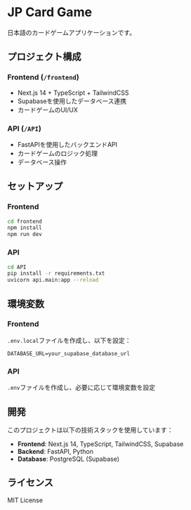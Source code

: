 # JP Card Game

日本語のカードゲームアプリケーションです。

## プロジェクト構成

### Frontend (`/frontend`)
- Next.js 14 + TypeScript + TailwindCSS
- Supabaseを使用したデータベース連携
- カードゲームのUI/UX

### API (`/API`)
- FastAPIを使用したバックエンドAPI
- カードゲームのロジック処理
- データベース操作

## セットアップ

### Frontend
```bash
cd frontend
npm install
npm run dev
```

### API
```bash
cd API
pip install -r requirements.txt
uvicorn api.main:app --reload
```

## 環境変数

### Frontend
`.env.local`ファイルを作成し、以下を設定：
```
DATABASE_URL=your_supabase_database_url
```

### API
`.env`ファイルを作成し、必要に応じて環境変数を設定

## 開発

このプロジェクトは以下の技術スタックを使用しています：
- **Frontend**: Next.js 14, TypeScript, TailwindCSS, Supabase
- **Backend**: FastAPI, Python
- **Database**: PostgreSQL (Supabase)

## ライセンス

MIT License
